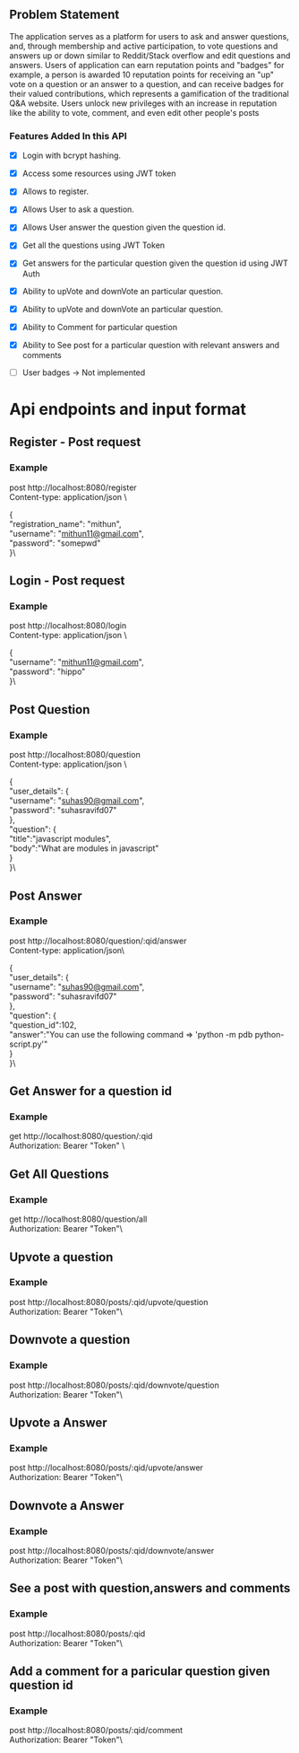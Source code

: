 ## Problem Statement

The application serves as a platform for users to ask and answer questions, and, through membership and active participation, to vote questions and answers up or down similar to Reddit/Stack overflow and edit questions and answers. Users of application can earn reputation points and "badges" for example, a person is awarded 10 reputation points for receiving an "up" vote on a question or an answer to a question, and can receive badges for their valued contributions, which represents a gamification of the traditional Q&A website. Users unlock new privileges with an increase in reputation like the ability to vote, comment, and even edit other people's posts

### Features Added In this API

- [x] Login with bcrypt hashing.
- [x] Access some resources using JWT token 
- [x] Allows to register.
- [x] Allows User to ask a question.
- [x] Allows User answer the question given the question id.
- [X] Get all the questions using JWT Token 
- [x] Get answers for the particular question given the question id using JWT Auth
- [x] Ability to upVote and downVote an particular question.
- [x] Ability to upVote and downVote an particular question.
- [x] Ability to Comment for particular question
- [x] Ability to See post for a particular question with relevant answers and comments
- [ ] User badges -> Not implemented


# Api endpoints and input format 


## Register - Post request

### Example
post http://localhost:8080/register \
Content-type: application/json \

{ \
    "registration_name": "mithun",\
    "username": "mithun11@gmail.com",\
    "password": "somepwd"\
}\

## Login - Post request

### Example
post http://localhost:8080/login \
Content-type: application/json \

{\
    "username": "mithun11@gmail.com",\
    "password": "hippo"\
}\



## Post Question 

### Example
post http://localhost:8080/question \
Content-type: application/json \

{ \
    "user_details": {\
            "username": "suhas90@gmail.com",\
            "password": "suhasravifd07"\
      }, \
    "question": {\
        "title":"javascript modules", \
        "body":"What are modules in javascript"\
    }\
}\

## Post Answer

### Example
post http://localhost:8080/question/:qid/answer\
Content-type: application/json\

{\
    "user_details": {\
            "username": "suhas90@gmail.com",\
            "password": "suhasravifd07"\
      }, \
    "question": {\
        "question_id":102, \
        "answer":"You can use the following command => 'python -m pdb python-script.py'"\
    }\
}\

## Get Answer for a question id

### Example
get http://localhost:8080/question/:qid \
Authorization: Bearer "Token" \

## Get All Questions

### Example
get http://localhost:8080/question/all\
Authorization: Bearer "Token"\


## Upvote a question 

### Example 
post http://localhost:8080/posts/:qid/upvote/question\
Authorization: Bearer "Token"\


## Downvote a question 

### Example 
post http://localhost:8080/posts/:qid/downvote/question\
Authorization: Bearer "Token"\


## Upvote a Answer 

### Example 
post http://localhost:8080/posts/:qid/upvote/answer\
Authorization: Bearer "Token"\


## Downvote a Answer 

### Example 
post http://localhost:8080/posts/:qid/downvote/answer\
Authorization: Bearer "Token"\


## See a post with question,answers and comments

### Example
post http://localhost:8080/posts/:qid\
Authorization: Bearer "Token"\


## Add a comment for a paricular question given question id

### Example
post http://localhost:8080/posts/:qid/comment\
Authorization: Bearer "Token"\